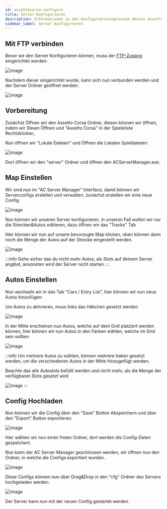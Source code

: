 ```yaml
---
id: assettocorsa-configure
title: Server Konfigurieren
description: Informationen zu den Konfigurationsoptionen deines Assetto Corsa-Server von ZAP-Hosting - ZAP-Hosting.com Dokumentationen
sidebar_label: Server Konfigurieren
---
```


## Mit FTP verbinden

Bevor wir den Server Konfigurieren können, muss der [FTP-Zugang](gameserver-ftpaccess.md) eingerichtet werden:

![image](https://user-images.githubusercontent.com/13604413/159135972-112ad9ef-5f6b-4bc6-ba9f-7471b4f8c22b.png)

Nachdem dieser eingerichtet wurde, kann sich nun verbunden werden und der Server Ordner geöffnet werden:

![image](https://user-images.githubusercontent.com/13604413/159135981-9119c0c9-1b37-4fcc-ad76-1c88bc4b116b.png)



## Vorbereitung

Zunächst Öffnen wir den Assetto Corsa Ordner, diesen können wir öffnen, indem wir Steam Öffnen und "Assetto Corsa" in der Spieleliste Rechtsklicken,

Nun öffnen wir "Lokale Dateien" und Öffnen die Lokalen Spieldateien:

![image](https://user-images.githubusercontent.com/13604413/159136021-cd23c04f-0db5-4051-8993-7fddfd0edfaa.png)

Dort öffnen wir den "server" Ordner und öffnen den ACServerManager.exe.


## Map Einstellen

Wir sind nun im "AC Server Manager" Interface, damit können wir Serverconfigs erstellen und verwalten, zunächst erstellen wir eine neue Config

![image](https://user-images.githubusercontent.com/13604413/159136101-06de0307-c485-4673-bbc7-4eed1c32ef7b.png)


Nun können wir unseren Server konfigurieren, in unseren Fall wollen wir nur die Strecken&Autos editieren, dazu öffnen wir das "Tracks" Tab

Hier können wir nun auf unsere bevorzugte Map klicken, oben können dann noch die Menge der Autos auf der Strecke eingestellt werden.

![image](https://user-images.githubusercontent.com/13604413/159136194-814b2206-bfc8-44bc-a363-7a275dc73dfc.png)


:::info
Gehe sicher das du nicht mehr Autos, als Slots auf deinem Server angibst, ansonsten wird der Server nicht starten
:::

## Autos Einstellen

Nun wechseln wir in das Tab "Cars / Entry List", hier können wir nun neue Autos hinzufügen:

Um Autos zu aktivieren, muss links das Häkchen gesetzt werden

![image](https://user-images.githubusercontent.com/13604413/159136202-40a079e2-8558-4c13-825a-f4a73c90b833.png)


In der Mitte erscheinen nun Autos, welche auf dem Grid platziert werden können, hier können wir nun Autos in den Farben wählen, welche im Grid sein sollten:

![image](https://user-images.githubusercontent.com/13604413/159136214-b58c2720-6a04-4882-a661-12cbde86cf31.png)


:::info
Um mehrere Autos zu wählen, können mehrere haken gesetzt werden, um die verschiedenen Autos in der Mitte hinzugefügt werden.


Beachte das alle Autoslots befüllt werden und nicht mehr, als die Menge der verfügbaren Slots gesetzt wird

![image](https://user-images.githubusercontent.com/13604413/159136228-57a877cd-e75b-4df0-ad57-30c6b05af255.png)
:::


## Config Hochladen

Nun können wir die Config über den "Save" Button Abspeichern und über den "Export" Button exportieren:

![image](https://user-images.githubusercontent.com/13604413/159136248-2aa62490-c2a7-49ae-b97e-0c731cebd7a1.png)

Hier wählen wir nun einen freien Ordner, dort werden die Config-Daten gespeichert.

Nun kann der AC Server Manager geschlossen werden, wir öffnen nun den Ordner, in welche die Configs exportiert wurden.

![image](https://user-images.githubusercontent.com/13604413/159136258-33c0896a-2ec7-4c80-9fa1-1bf65ebdd083.png)


Diese Configs können nun über Drag&Drop in den "cfg" Ordner des Servers hochgeladen werden.

![image](https://user-images.githubusercontent.com/13604413/159136263-cb78e326-bdf5-40c5-9581-804b4f786ce9.png)


Der Server kann nun mit der neuen Config gestartet werden.
